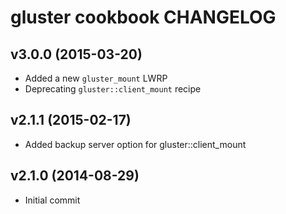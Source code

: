 gluster cookbook CHANGELOG
========================

v3.0.0 (2015-03-20)
--------------------
- Added a new `gluster_mount` LWRP
- Deprecating `gluster::client_mount` recipe

v2.1.1 (2015-02-17)
--------------------
- Added backup server option for gluster::client_mount


v2.1.0 (2014-08-29)
--------------------
- Initial commit
